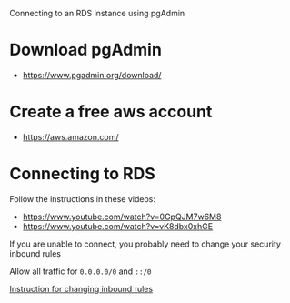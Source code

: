 Connecting to an RDS instance using pgAdmin

# Download pgAdmin
  - https://www.pgadmin.org/download/

# Create a free aws account
  - https://aws.amazon.com/

# Connecting to RDS

Follow the instructions in these videos:
  - https://www.youtube.com/watch?v=0GpQJM7w6M8
  - https://www.youtube.com/watch?v=vK8dbx0xhGE


If you are unable to connect, you probably need to change your security inbound rules 


Allow all traffic for `0.0.0.0/0` and `::/0`


[Instruction for changing inbound rules](https://docs.aws.amazon.com/vpc/latest/userguide/VPC_SecurityGroups.html#SG_Changing_Group_Membership)
